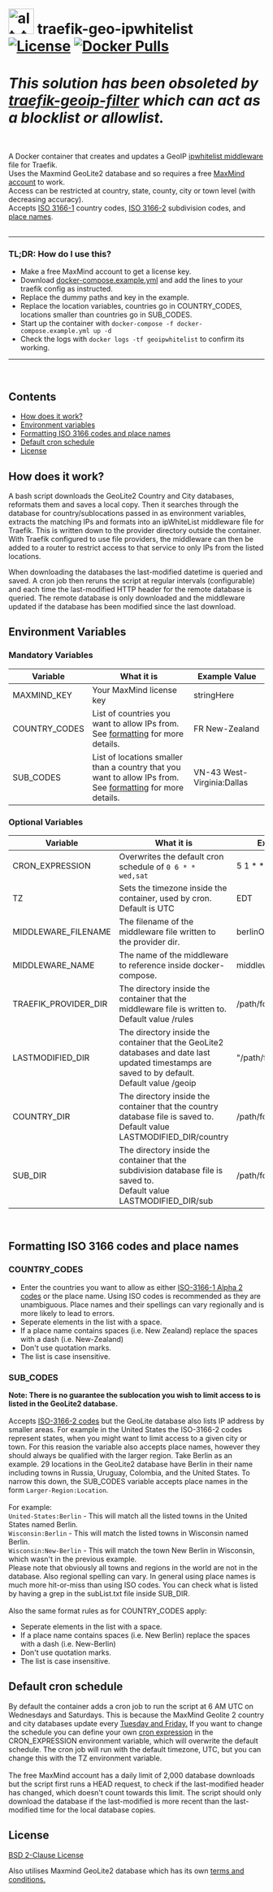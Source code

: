 # [<img alt="alt_text" width="50px" src="https://www.codeslikeaduck.com/img/codeDuck.svg" />](https://www.codeslikeaduck.com/)  traefik-geo-ipwhitelist <br> [![License](https://img.shields.io/badge/license-BSD%202--Clause-blue)](https://github.com/mpdcampbell/traefik-geo-ipwhitelist/blob/main/LICENSE) [![Docker Pulls](https://img.shields.io/docker/pulls/mpdcampbell/traefik-geo-ipwhitelist?color=red)](https://hub.docker.com/r/mpdcampbell/traefik-geo-ipwhitelist)

# _This solution has been obsoleted by [traefik-geoip-filter](https://github.com/mpdcampbell/traefik-geoip-filter) which can act as a blocklist or allowlist._

</br>

A Docker container that creates and updates a GeoIP [ipwhitelist middleware](https://doc.traefik.io/traefik/middlewares/http/ipwhitelist/) file for Traefik.</br>
Uses the Maxmind GeoLite2 database and so requires a free [MaxMind account](https://www.maxmind.com/en/geolite2/signup) to work.</br>
Access can be restricted at country, state, county, city or town level (with decreasing accuracy).</br>
Accepts [ISO 3166-1](https://en.wikipedia.org/wiki/ISO_3166-1_alpha-2#Officially_assigned_code_elements) country codes, [ISO 3166-2](https://en.wikipedia.org/wiki/ISO_3166-2#Current_codes) subdivision codes, and [place names](#formatting-iso-3166-codes-and-place-names).</br>
</br>
_____
### TL;DR: How do I use this?
- Make a free MaxMind account to get a license key.  
- Download [docker-compose.example.yml](/docker-compose.example.yml) and add the lines to your traefik config as instructed.  
- Replace the dummy paths and key in the example.  
- Replace the location variables, countries go in COUNTRY_CODES, locations smaller than countries go in SUB_CODES.  
- Start up the container with ``docker-compose -f docker-compose.example.yml up -d``
- Check the logs with ``docker logs -tf geoipwhitelist`` to confirm its working.
_____
<br>  

## Contents
- [How does it work?](#how-does-it-work)
- [Environment variables](#environment-variables)
- [Formatting ISO 3166 codes and place names](#formatting-iso-3166-codes-and-place-names)
- [Default cron schedule](#default-cron-schedule)
- [License](#license)

## How does it work?
A bash script downloads the GeoLite2 Country and City databases, reformats them and saves a local copy. Then it searches through the database for country/sublocations passed in as environment variables, extracts the matching IPs and formats into an ipWhiteList middleware file for Traefik. This is written down to the provider directory outside the container. With Traefik configured to use file providers, the middleware can then be added to a router to restrict access to that service to only IPs from the listed locations.

When downloading the databases the last-modified datetime is queried and saved. A cron job then reruns the script at regular intervals (configurable) and each time the last-modified HTTP header for the remote database is queried. The remote database is only downloaded and the middleware updated if the database has been modified since the last download.

## Environment Variables

### Mandatory Variables

| Variable           | What it is                            | Example Value          |
| ------------------ | ------------------------------------- |------------------------|
| MAXMIND_KEY        | Your MaxMind license key              | stringHere           |
| COUNTRY_CODES      | List of countries you want to allow IPs from. <br> See [formatting](#country_codes) for more details.| FR New-Zealand |
| SUB_CODES | List of locations smaller than a country that you want to allow IPs from. <br> See [formatting](#sub_codes) for more details.|VN-43 West-Virginia:Dallas |

### Optional Variables

| Variable             | What it is                                                                                | Example Value           |
| ---------------------| ----------------------------------------------------------------------------------------- |-------------------------|
| CRON_EXPRESSION      | Overwrites the default cron schedule of ```0 6 * * wed,sat```                             | 5 1 * * MON-FRI         |
| TZ                   | Sets the timezone inside the container, used by cron.</br>Default is UTC                   | EDT                     |
| MIDDLEWARE_FILENAME  | The filename of the middleware file written to the provider dir.                          | berlinOnlyMiddleware.yml|
| MIDDLEWARE_NAME      | The name of the middleware to reference inside docker-compose.                            | middleware-berlinOnly   |
| TRAEFIK_PROVIDER_DIR | The directory inside the container that the middleware file is written to.</br>Default value /rules| /path/foldername      |
| LASTMODIFIED_DIR     | The directory inside the container that the GeoLite2 databases and date last updated timestamps are saved to by default. </br>Default value /geoip| "/path/foldername"|
| COUNTRY_DIR | The directory inside the container that the country database file is saved to.</br>Default value LASTMODIFIED_DIR/country| /path/foldername      |
| SUB_DIR | The directory inside the container that the subdivision database file is saved to.</br>Default value LASTMODIFIED_DIR/sub| /path/foldername      |
<br>

## Formatting ISO 3166 codes and place names
### COUNTRY_CODES
- Enter the countries you want to allow as either [ISO-3166-1 Alpha 2 codes](https://en.wikipedia.org/wiki/ISO_3166-1_alpha-2#Officially_assigned_code_elements) or the place name. Using ISO codes is recommended as they are unambiguous. Place names and their spellings can vary regionally and is more likely to lead to errors.<br>
- Seperate elements in the list with a space.<br>
- If a place name contains spaces (i.e. New Zealand) replace the spaces with a dash (i.e. New-Zealand)<br>
- Don't use quotation marks.<br>
- The list is case insensitive.<br>

### SUB_CODES
**Note: There is no guarantee the sublocation you wish to limit access to is listed in the GeoLite2 database.**<br>
<br>
Accepts [ISO-3166-2 codes](https://en.wikipedia.org/wiki/ISO_3166-2#Current_codes) but the GeoLite database also lists IP address by smaller areas. For example in the United States the ISO-3166-2 codes represent states, when you might want to limit access to a given city or town. For this reasion the variable also accepts place names, however they should always be qualified with the larger region. Take Berlin as an example. 29 locations in the GeoLite2 database have Berlin in their name including towns in Russia, Uruguay, Colombia, and the United States. To narrow this down, the SUB_CODES variable accepts place names in the form ```Larger-Region:Location```.<br>
<br>
For example:<br>
```United-States:Berlin``` - This will match all the listed towns in the United States named Berlin.<br>
```Wisconsin:Berlin``` - This will match the listed towns in Wisconsin named Berlin.<br>
```Wisconsin:New-Berlin``` - This will match the town New Berlin in Wisconsin, which wasn't in the previous example.<br> 
Please note that obviously all towns and regions in the world are not in the database. Also regional spelling can vary. In general using place names is much more hit-or-miss than using ISO codes. You can check what is listed by having a grep in the subList.txt file inside SUB_DIR.<br>
<br>
Also the same format rules as for COUNTRY_CODES apply:
- Seperate elements in the list with a space.<br>
- If a place name contains spaces (i.e. New Berlin) replace the spaces with a dash (i.e. New-Berlin)<br>
- Don't use quotation marks.<br>
- The list is case insensitive.<br>

## Default cron schedule
By default the container adds a cron job to run the script at 6 AM UTC on Wednesdays and Saturdays. This is because the MaxMind Geolite 2 country and city databases update every [Tuesday and Friday.](https://support.maxmind.com/hc/en-us/articles/4408216129947) If you want to change the schedule you can define your own [cron expression](https://crontab.cronhub.io/) in the CRON_EXPRESSION environment variable, which will overwrite the default schedule. The cron job will run with the default timezone, UTC, but you can change this with the TZ environment variable.<br>
<br>
The free MaxMind account has a daily limit of 2,000 database downloads but the script first runs a HEAD request, to check if the last-modified header has changed, which doesn't count towards this limit. The script should only download the database if the last-modified is more recent than the last-modified time for the local database copies.

## License

[BSD 2-Clause License](/LICENSE)

Also utilises Maxmind GeoLite2 database which has its own [terms and conditions.](https://dev.maxmind.com/geoip/geolite2-free-geolocation-data)
